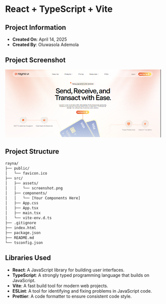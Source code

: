 # React + TypeScript + Vite

## Project Information
- **Created On**: April 14, 2025
- **Created By**: Oluwasola Ademola

## Project Screenshot
![Project Screenshot](./src/assets/screenshot.png)

## Project Structure
```plaintext
rayna/
├── public/
│   └── favicon.ico
├── src/
│   ├── assets/
│   │   └── screenshot.png
│   ├── components/
│   │   └── [Your Components Here]
│   ├── App.css
│   ├── App.tsx
│   ├── main.tsx
│   └── vite-env.d.ts
├── .gitignore
├── index.html
├── package.json
├── README.md
└── tsconfig.json
```

## Libraries Used
- **React**: A JavaScript library for building user interfaces.
- **TypeScript**: A strongly typed programming language that builds on JavaScript.
- **Vite**: A fast build tool for modern web projects.
- **ESLint**: A tool for identifying and fixing problems in JavaScript code.
- **Prettier**: A code formatter to ensure consistent code style.
